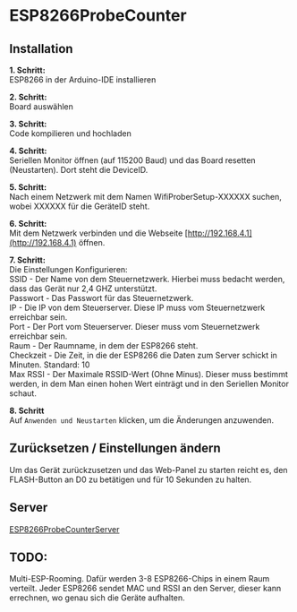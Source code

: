 # ESP8266ProbeCounter

## Installation

**1. Schritt:**   
ESP8266 in der Arduino-IDE installieren  

**2. Schritt:**   
Board auswählen  

**3. Schritt:**   
Code kompilieren und hochladen  

**4. Schritt:**  
Seriellen Monitor öffnen (auf 115200 Baud) und das Board resetten (Neustarten). Dort steht die DeviceID.  

**5. Schritt:**  
Nach einem Netzwerk mit dem Namen WifiProberSetup-XXXXXX suchen, wobei XXXXXX für die GeräteID steht.  

**6. Schritt:**  
Mit dem Netzwerk verbinden und die Webseite [http://192.168.4.1](http://192.168.4.1) öffnen.  

**7. Schritt:**  
Die Einstellungen Konfigurieren:  
SSID - Der Name von dem Steuernetzwerk. Hierbei muss bedacht werden, dass das Gerät nur 2,4 GHZ unterstützt.  
Passwort - Das Passwort für das Steuernetzwerk.  
IP - Die IP von dem Steuerserver. Diese IP muss vom Steuernetzwerk erreichbar sein.  
Port - Der Port vom Steuerserver. Dieser muss vom Steuernetzwerk erreichbar sein.  
Raum - Der Raumname, in dem der ESP8266 steht.  
Checkzeit - Die Zeit, in die der ESP8266 die Daten zum Server schickt in Minuten. Standard: 10  
Max RSSI - Der Maximale RSSID-Wert (Ohne Minus). Dieser muss bestimmt werden, in dem Man einen hohen Wert einträgt und in den Seriellen Monitor schaut.  

**8. Schritt**  
Auf `Anwenden und Neustarten` klicken, um die Änderungen anzuwenden.  

## Zurücksetzen / Einstellungen ändern

Um das Gerät zurückzusetzen und das Web-Panel zu starten reicht es, den FLASH-Button an D0 zu betätigen und für 10 Sekunden zu halten.

## Server  
[ESP8266ProbeCounterServer](https://github.com/schemil053/ESP8266ProbeCounterServer)

## TODO:

Multi-ESP-Rooming. Dafür werden 3-8 ESP8266-Chips in einem Raum verteilt. Jeder ESP8266 sendet MAC und RSSI an den Server, dieser kann errechnen, wo genau sich die Geräte aufhalten.  
